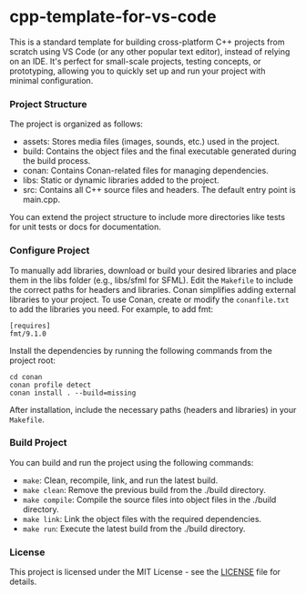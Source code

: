 # cpp-template-for-vs-code

This is a standard template for building cross-platform C++ projects from scratch using VS Code (or any other popular text editor), instead of relying on an IDE. It's perfect for small-scale projects, testing concepts, or prototyping, allowing you to quickly set up and run your project with minimal configuration.

### Project Structure
The project is organized as follows:

- assets: Stores media files (images, sounds, etc.) used in the project.
- build: Contains the object files and the final executable generated during the build process.
- conan: Contains Conan-related files for managing dependencies.
- libs: Static or dynamic libraries added to the project.
- src: Contains all C++ source files and headers. The default entry point is main.cpp.

You can extend the project structure to include more directories like tests for unit tests or docs for documentation.

### Configure Project
To manually add libraries, download or build your desired libraries and place them in the libs folder (e.g., libs/sfml for SFML). Edit the `Makefile` to include the correct paths for headers and libraries. Conan simplifies adding external libraries to your project. To use Conan, create or modify the `conanfile.txt` to add the libraries you need. For example, to add fmt:

```
[requires]
fmt/9.1.0
```

Install the dependencies by running the following commands from the project root:

```
cd conan
conan profile detect
conan install . --build=missing
```
After installation, include the necessary paths (headers and libraries) in your `Makefile`.

### Build Project
You can build and run the project using the following commands:

- `make`: Clean, recompile, link, and run the latest build.
- `make clean`: Remove the previous build from the ./build directory.
- `make compile`: Compile the source files into object files in the ./build directory.
- `make link`: Link the object files with the required dependencies.
- `make run`: Execute the latest build from the ./build directory.

### License
This project is licensed under the MIT License - see the [LICENSE](LICENSE.md) file for details.
